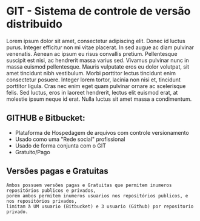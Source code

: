 # GIT - Sistema de controle de versão distribuido


Lorem ipsum dolor sit amet, consectetur adipiscing elit. Donec id luctus purus. 
    Integer efficitur non mi vitae placerat. In sed augue ac diam pulvinar venenatis. Aenean ac ipsum 
    eu risus convallis pretium. Pellentesque suscipit est nisi, ac hendrerit massa varius sed. 
    Vivamus pulvinar nunc in massa euismod pellentesque. Mauris vulputate eros eu dolor volutpat, 
    sit amet tincidunt nibh vestibulum. Morbi porttitor lectus tincidunt enim consectetur posuere. 
    Integer lorem tortor, lacinia non nisi et, tincidunt porttitor ligula. Cras nec enim eget quam 
    pulvinar ornare ac scelerisque felis. Sed luctus, eros in laoreet hendrerit, lectus elit euismod 
    erat, at molestie ipsum neque id erat. Nulla luctus sit amet massa a condimentum.

 
## GITHUB e Bitbucket:
* Plataforma de Hospedagem de arquivos com controle versionamento
* Usado como uma "Rede social" profissional
* Usado de forma conjunta com o GIT
* Gratuito/Pago


## Versões pagas e Gratuitas
    
    Ambos possuem versões pagas e Gratuitas que permitem inumeros repositórios publicos e privados,
    porém ambos permitem inumeros usuarios nos repositórios publicos, e nos repositórios privados,
    limitam à UM usuario (Bitbucket) e 3 usuario (Github) por repositorio privado.
